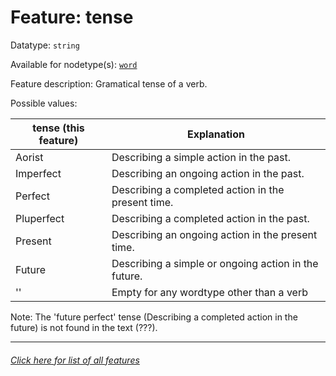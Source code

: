 # Feature: tense

Datatype: `string`

Available for nodetype(s): [`word`](wordnodefeatures.md)

Feature description: Gramatical tense of a verb.

Possible values:

tense (this feature) | Explanation
--- | ---
Aorist | Describing a simple action in the past.
Imperfect | Describing an ongoing action in the past.
Perfect | Describing a completed action in the present time.
Pluperfect | Describing a completed action in the past.
Present | Describing an ongoing action in the present time.
Future | Describing a simple or ongoing action in the future.
'' | Empty for any wordtype other than a verb


Note: The 'future perfect' tense (Describing a completed action in the future) is not found in the text (???).

---
###### [Click here for list of all features](home.md)
